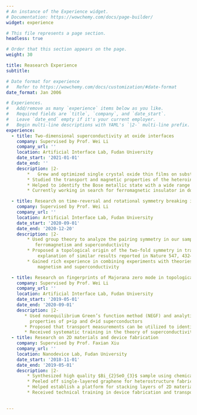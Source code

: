 ```yaml
---
# An instance of the Experience widget.
# Documentation: https://wowchemy.com/docs/page-builder/
widget: experience

# This file represents a page section.
headless: true

# Order that this section appears on the page.
weight: 30

title: Reasearch Experience
subtitle:

# Date format for experience
#   Refer to https://wowchemy.com/docs/customization/#date-format
date_format: Jan 2006

# Experiences.
#   Add/remove as many `experience` items below as you like.
#   Required fields are `title`, `company`, and `date_start`.
#   Leave `date_end` empty if it's your current employer.
#   Begin multi-line descriptions with YAML's `|2-` multi-line prefix.
experience:
  - title: Two-dimensional superconductivity at oxide interfaces 
    company: Supervised by Prof. Wei Li
    company_url: ''
    location: Artificial Interface Lab, Fudan University
    date_start: '2021-01-01'
    date_end: ''
    description: |2-
        *	Grew and optimized single crystal oxide thin films on substrates with pulsed-laser deposition
        * Studied the transport and magnetic properties of the heterointerface at low temperatures
        * Helped to identify the Bose metallic state with a wide range of temperature-independent resistance associated with vanishing Hall resistance
        * Currently working in search for ferromagnetic insulator in double perovskite thin films and possible superconducting phase via voltage gating

  - title: Research on time-reversal and rotational symmetry breaking in superconductors
    company: Supervised by Prof. Wei Li
    company_url: ''
    location: Artificial Interface Lab, Fudan University
    date_start: '2020-09-01'
    date_end: '2020-12-20'
    description: |2-
        * Used group theory to analyze the pairing symmetry in our sample and help explain the coexistence of
           ferromagnetism and superconductivity 
        * Proposed a topological origin of the two-fold symmetry in transverse resistance, which provided a new
            explanation of similar results reported in Nature 547, 432–435 (2017) 
        * Gained rich experience in combining experiments with theories to better understand interplay between
            magnetism and superconductivity    

  - title: Research on fingerprints of Majorana zero mode in topological superconductors
    company: Supervised by Prof. Wei Li
    company_url: ''
    location: Artificial Interface Lab, Fudan University
    date_start: '2019-05-01'
    date_end: '2020-09-01'
    description: |2-
       * Used nonequilibrium Green’s function method (NEGF) and analytical methods to calculate the transport
         properties of p+ip and d+id superconductors 
       * Proposed that transport measurements can be utilized to identify the existence of Majorana zero mode in p+ip and d+id superconductors 
       * Received systematic training in the theory of superconductivity
  - title: Research on 2D materials and device fabrication
    company: Supervised by Prof. Faxian Xiu
    company_url: ''
    location: Nanodevice Lab, Fudan University
    date_start: '2018-11-01'
    date_end: '2019-05-01'
    description: |2-
        * Synthesized high quality $Bi_{2}SeO_{3}$ sample using chemical vapor deposition method (CVD)
        * Peeled off single-layered graphene for heterostructure fabrication 
        * Helped establish a platform for stacking layers of 2D materials controlled by LabView 
        * Received technical training in device fabrication and transport measurement

  
---
```

